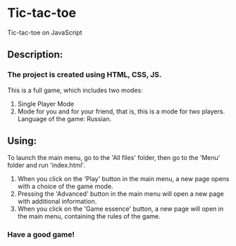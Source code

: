 # Tic-tac-toe
Tic-tac-toe on JavaScript
## Description:
### The project is created using HTML, CSS, JS.
This is a full game, which includes two modes:
1. Single Player Mode
2. Mode for you and for your friend, that is, this is a mode for two players.
Language of the game: Russian.



## Using:
To launch the main menu, go to the 'All files' folder, then go to the 'Menu' folder and run 'index.html'.
1. When you click on the 'Play' button in the main menu, a new page opens with a choice of the game mode.
2. Pressing the 'Advanced' button in the main menu will open a new page with additional information.
3. When you click on the 'Game essence' button, a new page will open in the main menu, containing the rules of the game.

### Have a good game!
